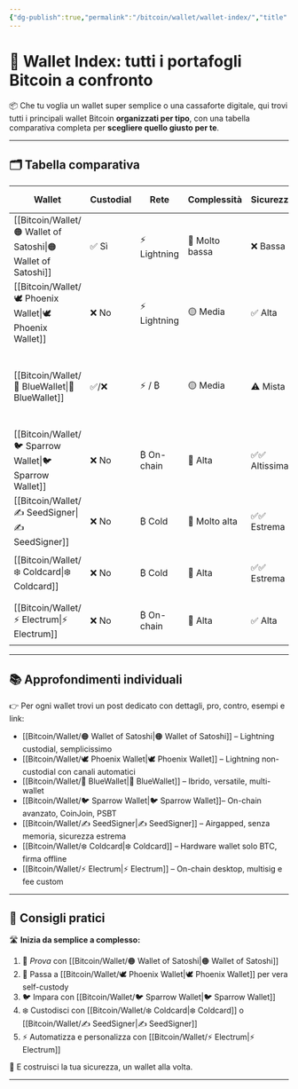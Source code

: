 ```yaml
---
{"dg-publish":true,"permalink":"/bitcoin/wallet/wallet-index/","title":"🧭 Wallet Index: tutti i portafogli Bitcoin a confronto","tags":["Bitcoin","Wallet","SelfCustody","Lightning","Sicurezza","Confronto"]}
---
```



# 🧭 Wallet Index: tutti i portafogli Bitcoin a confronto

📦 Che tu voglia un wallet super semplice o una cassaforte digitale, qui trovi tutti i principali wallet Bitcoin **organizzati per tipo**, con una tabella comparativa completa per **scegliere quello giusto per te**.

---

## 🗂️ Tabella comparativa

| Wallet                | Custodial | Rete        | Complessità    | Sicurezza    | Grafica UI         | Funzionalità principali                                    | Link |
| --------------------- | --------- | ----------- | -------------- | ------------ | ------------------ | ---------------------------------------------------------- | ---- |
| [[Bitcoin/Wallet/🟠 Wallet of Satoshi\|🟠 Wallet of Satoshi]] | ✅ Sì      | ⚡ Lightning | 🔰 Molto bassa | ❌ Bassa      | 🎨 Molto semplice  | Pagamenti istantanei custodial                             | 🟠   |
| [[Bitcoin/Wallet/🕊 Phoenix Wallet\|🕊 Phoenix Wallet]]    | ❌ No      | ⚡ Lightning | 🟡 Media       | ✅ Alta       | 🎨 Pulita          | Canali automatici, non-custodial                           | 🔥   |
| [[Bitcoin/Wallet/🔵 BlueWallet\|🔵 BlueWallet]]        | ✅/❌       | ⚡ / ₿       | 🟡 Media       | ⚠️ Mista     | 🎨 Moderna         | LN custodial, on-chain non-custodial, multisig, watch-only | 🔵   |
| [[Bitcoin/Wallet/🐦 Sparrow Wallet\|🐦 Sparrow Wallet]]           | ❌ No      | ₿ On-chain  | 🔴 Alta        | ✅✅ Altissima | 🖥️ Tecnica        | CoinJoin, PSBT, multisig, hardware wallet                  | 🐦   |
| [[Bitcoin/Wallet/✍️ SeedSigner\|✍️ SeedSigner]]        | ❌ No      | ₿ Cold      | 🔴 Molto alta  | ✅✅ Estrema   | 📷 Nessuna         | Firma airgapped, QR, seed temporanea                       | 🟧   |
| [[Bitcoin/Wallet/❄️ Coldcard\|❄️ Coldcard]]          | ❌ No      | ₿ Cold      | 🔴 Alta        | ✅✅ Estrema   | 🖲️ Display fisico | Firma offline via PSBT, secure element                     | ❄️   |
| [[Bitcoin/Wallet/⚡ Electrum\|⚡ Electrum]]          | ❌ No      | ₿ On-chain  | 🔴 Alta        | ✅ Alta       | 🧮 Essenziale      | PSBT, multisig, fee custom, scripting                      | ⚡    |

---

## 📚 Approfondimenti individuali

👉 Per ogni wallet trovi un post dedicato con dettagli, pro, contro, esempi e link:

-  [[Bitcoin/Wallet/🟠 Wallet of Satoshi\|🟠 Wallet of Satoshi]] – Lightning custodial, semplicissimo  
-  [[Bitcoin/Wallet/🕊 Phoenix Wallet\|🕊 Phoenix Wallet]] – Lightning non-custodial con canali automatici  
-  [[Bitcoin/Wallet/🔵 BlueWallet\|🔵 BlueWallet]] – Ibrido, versatile, multi-wallet  
-  [[Bitcoin/Wallet/🐦 Sparrow Wallet\|🐦 Sparrow Wallet]]– On-chain avanzato, CoinJoin, PSBT  
-  [[Bitcoin/Wallet/✍️ SeedSigner\|✍️ SeedSigner]] – Airgapped, senza memoria, sicurezza estrema  
-  [[Bitcoin/Wallet/❄️ Coldcard\|❄️ Coldcard]] – Hardware wallet solo BTC, firma offline  
-  [[Bitcoin/Wallet/⚡ Electrum\|⚡ Electrum]] – On-chain desktop, multisig e fee custom  

---

## 📌 Consigli pratici

🛣️ **Inizia da semplice a complesso:**

1. 🔰 *Prova* con [[Bitcoin/Wallet/🟠 Wallet of Satoshi\|🟠 Wallet of Satoshi]]  
2. 🧭 Passa a [[Bitcoin/Wallet/🕊 Phoenix Wallet\|🕊 Phoenix Wallet]] per vera self-custody 
3. 🐦 Impara con [[Bitcoin/Wallet/🐦 Sparrow Wallet\|🐦 Sparrow Wallet]]
4. ❄️ Custodisci con [[Bitcoin/Wallet/❄️ Coldcard\|❄️ Coldcard]] o [[Bitcoin/Wallet/✍️ SeedSigner\|✍️ SeedSigner]]  
5. ⚡ Automatizza e personalizza con [[Bitcoin/Wallet/⚡ Electrum\|⚡ Electrum]]

🧱 E costruisci la tua sicurezza, un wallet alla volta.

---
